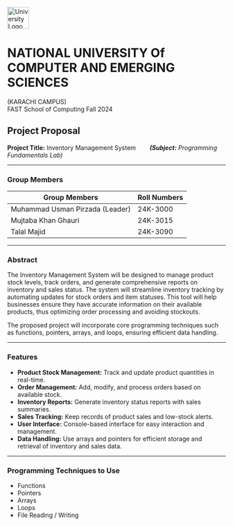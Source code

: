 <img src="https://github.com/user-attachments/assets/046f52be-ce31-4f64-a3da-d22ca4d213ce" alt="University Logo" width="50" style="vertical-align: middle;"/> <br>
# NATIONAL UNIVERSITY Of COMPUTER AND EMERGING SCIENCES  
(KARACHI CAMPUS)  
FAST School of Computing Fall 2024 

## Project Proposal

**Project Title:** Inventory Management System &emsp;&emsp;***(Subject:*** *Programming Fundamentals Lab)*

---

### Group Members

| Group Members               | Roll Numbers |
| --------------------------- | ------------ |
| Muhammad Usman Pirzada (Leader) | 24K-3000    |
| Mujtaba Khan Ghauri          | 24K-3015     |
| Talal Majid                  | 24K-3090     |

---

### Abstract

The Inventory Management System will be designed to manage product stock levels, track orders, and generate comprehensive reports on inventory and sales status. The system will streamline inventory tracking by automating updates for stock orders and item statuses. This tool will help businesses ensure they have accurate information on their available products, thus optimizing order processing and avoiding stockouts.

The proposed project will incorporate core programming techniques such as functions, pointers, arrays, and loops, ensuring efficient data handling.

---

### Features

- **Product Stock Management:** Track and update product quantities in real-time.
- **Order Management:** Add, modify, and process orders based on available stock.
- **Inventory Reports:** Generate inventory status reports with sales summaries.
- **Sales Tracking:** Keep records of product sales and low-stock alerts.
- **User Interface:** Console-based interface for easy interaction and management.
- **Data Handling:** Use arrays and pointers for efficient storage and retrieval of inventory and sales data.

---

### Programming Techniques to Use

- Functions  
- Pointers  
- Arrays  
- Loops  
- File Reading / Writing
